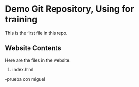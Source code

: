 # Demo Git Repository, Using for training

This is the first file in this repo.

## Website Contents

Here are the files in the website.

1. index.html


-prueba con miguel
